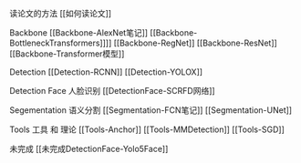 读论文的方法
[[如何读论文]]

Backbone
[[Backbone-AlexNet笔记]]
[[Backbone-BottleneckTransformers]]]]
[[Backbone-RegNet]]
[[Backbone-ResNet]]
[[Backbone-Transformer模型]]

Detection
[[Detection-RCNN]]
[[Detection-YOLOX]]

Detection Face 人脸识别
[[DetectionFace-SCRFD网络]]

Segementation 语义分割
[[Segmentation-FCN笔记]]
[[Segmentation-UNet]]

Tools 工具 和 理论
[[Tools-Anchor]]
[[Tools-MMDetection]]
[[Tools-SGD]]


未完成
[[未完成DetectionFace-Yolo5Face]]